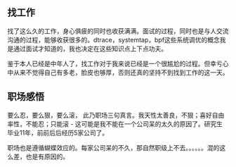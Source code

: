 ## 找工作
找了这么久的工作，身心俱疲的同时也收获满满。面试的过程，同时也是与人交流沟通的过程，能够收获很多的。dtrace，systemtap，bpf这些系统调优的概念我是通过面试才知道的，我也决定在这些知识点上下点功夫。

鉴于本人已经是中年人了，找工作对于我来说已经是一个很尴尬的过程。但幸亏心中从来不觉得自己有多老，脸皮也够厚，否则还真的坚持不到找到工作的这一天。

## 职场感悟
要么忍，要么狠，要么滚， 此乃职场三句真言。我天性太善良，不狠；喜好自由率性，不能忍；只能滚 - 这可能是我不能在一个公司呆的太久的原因了。研究生毕业11年，前前后后经历5家公司了。

职场也是遵循蝴蝶效应的。每家公司呆的不久，那自然职级上不去。。。。。。混的这么差，也是有原因的。
